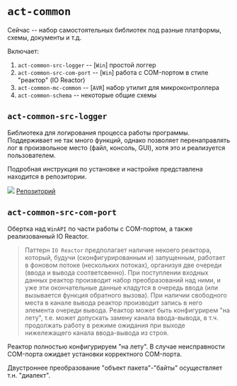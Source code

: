 # `act-common`

Сейчас -- набор самостоятельных библиотек под разные платформы, схемы, документы и т.д.

Включает:

1. `act-common-src-logger` -- [`Win`] простой логгер
1. `act-common-src-com-port` -- [`Win`] работа с COM-портом в стиле "реактор" (IO Reactor)
1. `act-common-mc-common` -- [`AVR`] набор утилит для микроконтроллера
1. `act-common-schema` -- некоторые общие схемы

## `act-common-src-logger`

Библиотека для логирования процесса работы программы. Поддерживает не так много функций, однако позволяет перенаправлять лог в произвольное место (файл, консоль, GUI), хотя это и реализуется пользователем.

Подробная инструкция по установке и настройке представлена находится в репозитории.

![](https://assets-cdn.github.com/favicon.ico) [Репозиторий](https://github.com/Dqxl1t0AQAave4/act-common-src-logger)

## `act-common-src-com-port`

Обертка над `WinAPI` по части работы с COM-портом, а также реализованный IO Reactor.

> Паттерн `IO Reactor` предполагает наличие некоего реактора, который, будучи (сконфигурированным и) запущенным, работает в фоновом потоке (нескольких потоках), организуя две очереди (ввода и вывода соответсвенно). При поступлении входных данных реактор производит набор преобразований над ними, и уже эти окончательные данные кладутся в очередь ввода (или вызывается функция обратного вызова). При наличии свободного места в канале вывода реактор производит запись в него элемента очереди вывода. Реактор может быть конфигурирем "на лету", т.е. может допускать замену канала ввода-вывода, в т.ч. продолжать работу в режиме ожидания при выходе нижележащего канала ввода-вывода из строя.

Реактор полностью конфигурируем "на лету". В случае неисправности COM-порта ожидает установки корректного COM-порта.

Двустроннее преобразование "объект пакета"-"байты" осуществляет т.н. "диалект".